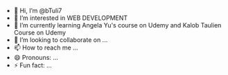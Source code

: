 - 👋 Hi, I’m @bTuli7
- 👀 I’m interested in WEB DEVELOPMENT
- 🌱 I’m currently learning Angela Yu's course on Udemy and Kalob Taulien Course on Udemy
- 💞️ I’m looking to collaborate on ...
- 📫 How to reach me ...
- 😄 Pronouns: ...
- ⚡ Fun fact: ...

<!---
bTuli7/bTuli7 is a ✨ special ✨ repository because its `README.md` (this file) appears on your GitHub profile.
You can click the Preview link to take a look at your changes.
--->

